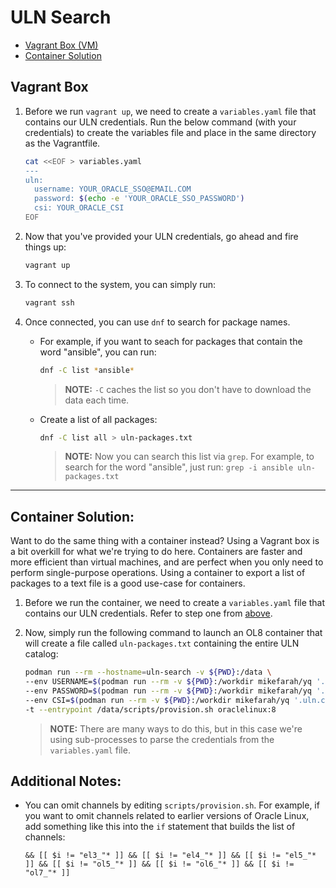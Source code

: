 # ULN Search

- [Vagrant Box (VM)](#vagrant-box)
- [Container Solution](#container-solution)

## Vagrant Box

1. Before we run `vagrant up`, we need to create a `variables.yaml` file that contains our ULN credentials. Run the below command (with your credentials) to create the variables file and place in the same directory as the Vagrantfile.

    ```bash
    cat <<EOF > variables.yaml
    ---
    uln:
      username: YOUR_ORACLE_SSO@EMAIL.COM
      password: $(echo -e 'YOUR_ORACLE_SSO_PASSWORD')
      csi: YOUR_ORACLE_CSI
    EOF
    ```

1. Now that you've provided your ULN credentials, go ahead and fire things up:

    ```bash
    vagrant up
    ```

1. To connect to the system, you can simply run:

    ```bash
    vagrant ssh
    ```

1. Once connected, you can use `dnf` to search for package names.

    - For example, if you want to seach for packages that contain the word "ansible", you can run:

        ```bash
        dnf -C list *ansible*
        ```
        > **NOTE:** `-C` caches the list so you don't have to download the data each time.

    - Create a list of all packages:

        ```bash
        dnf -C list all > uln-packages.txt
        ```
        > **NOTE:** Now you can search this list via `grep`. For example, to search for the word "ansible", just run: `grep -i ansible uln-packages.txt`

---

## Container Solution:

Want to do the same thing with a container instead? Using a Vagrant box is a bit overkill for what we're trying to do here. Containers are faster and more efficient than virtual machines, and are perfect when you only need to perform single-purpose operations. Using a container to export a list of packages to a text file is a good use-case for containers.

1. Before we run the container, we need to create a `variables.yaml` file that contains our ULN credentials. Refer to step one from [above](#uln-search).

1. Now, simply run the following command to launch an OL8 container that will create a file called `uln-packages.txt` containing the entire ULN catalog:

    ```bash
    podman run --rm --hostname=uln-search -v ${PWD}:/data \
    --env USERNAME=$(podman run --rm -v ${PWD}:/workdir mikefarah/yq '.uln.username' variables.yaml) \
    --env PASSWORD=$(podman run --rm -v ${PWD}:/workdir mikefarah/yq '.uln.password' variables.yaml) \
    --env CSI=$(podman run --rm -v ${PWD}:/workdir mikefarah/yq '.uln.csi' variables.yaml) \
    -t --entrypoint /data/scripts/provision.sh oraclelinux:8
    ```

    > **NOTE:** There are many ways to do this, but in this case we're using sub-processes to parse the credentials from the `variables.yaml` file. 

## Additional Notes:

- You can omit channels by editing `scripts/provision.sh`. For example, if you want to omit channels related to earlier versions  of Oracle Linux, add something like this into the `if` statement that builds the list of channels:

    ```
    && [[ $i != "el3_"* ]] && [[ $i != "el4_"* ]] && [[ $i != "el5_"* ]] && [[ $i != "ol5_"* ]] && [[ $i != "ol6_"* ]] && [[ $i != "ol7_"* ]]
    ```